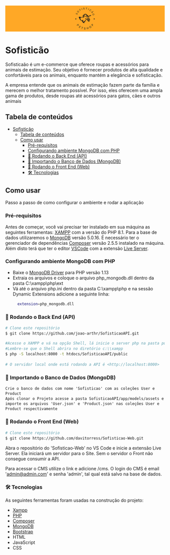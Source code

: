 ![Logo](./assets/img/readme/readme.svg)

# Sofisticão

Sofisticaão é um e-commerce que oferece roupas e acessórios para animais de estimação. Seu objetivo é fornecer produtos de alta qualidade e confortáveis para os animais, enquanto mantém a elegância e sofisticação.

A empresa entende que os animais de estimação fazem parte da família e merecem o melhor tratamento possível. Por isso, eles oferecem uma ampla gama de produtos, desde roupas até acessórios para gatos, cães e outros animais

## Tabela de conteúdos

- [Sofisticão](#sofisticão)
  - [Tabela de conteúdos](#tabela-de-conteúdos)
  - [Como usar](#como-usar)
    - [Pré-requisitos](#pré-requisitos)
    - [Configurando ambiente MongoDB com PHP](#configurando-ambiente-mongodb-com-php)
    - [🎲 Rodando o Back End (API)](#-rodando-o-back-end-api)
    - [🎲 Importando o Banco de Dados (MongoDB)](#-importando-o-banco-de-dados-mongodb)
    - [📱 Rodando o Front End (Web)](#-rodando-o-front-end-web)
    - [🛠 Tecnologias](#-tecnologias)

## Como usar

Passo a passo de como configurar o ambiente e rodar a aplicação

### Pré-requisitos

Antes de começar, você vai precisar ter instalado em sua máquina as seguintes ferramentas:
[XAMPP](https://www.apachefriends.org/pt_br/download.html) com a versão do PHP 8.1. Para a base de dados utilizaremos o [MongoDB](https://www.mongodb.com/try/download/community) versão 5.0.16.
É necessário ter o gerenciador de dependências [Composer](https://getcomposer.org/) versão 2.5.5 instalado na máquina.
Além disto terá que ter o editor [VSCode](https://code.visualstudio.com/) com a extensão [Live Server](https://marketplace.visualstudio.com/items?itemName=ritwickdey.LiveServer).

### Configurando ambiente MongoDB com PHP

- Baixe o [MongoDB Driver](https://pecl.php.net/package/mongodb/1.13.0/windows) para PHP versão 1.13
- Extraia os arquivos e coloque o arquivo php_mongodb.dll dentro da pasta C:\xampp\php\ext
- Vá até o arquivo php.ini dentro da pasta C:\xampp\php e na sessão Dynamic Extensions adicione a seguinte linha:
  ```bash
    extension=php_mongodb.dll
  ```

### 🎲 Rodando o Back End (API)

```bash
# Clone este repositório
$ git clone https://github.com/joao-arthr/SofisticaoAPI.git
```

```bash
#Acesse o XAMPP e vá na opção Shell, lá inicie o server php na pasta public da API utilizando o endereço localhost:8000, igual o comando abaixo,
#Lembre-se que o Shell abrira no diretório c:\\xampp
$ php -S localhost:8000 -t htdocs/SofisticaoAPI/public

# O servidor local onde está rodando a API é <http://localhost:8000>
```

### 🎲 Importando o Banco de Dados (MongoDB)

    Crie o banco de dados com nome 'Sofisticao' com as coleções User e Product
    Após clonar o Projeto acesse a pasta SofisticaoAPI/app/models/assets e importe os arquivos 'User.json' e 'Product.json' nas coleções User e Product respectivamente

### 📱 Rodando o Front End (Web)

```bash
# Clone este repositório
$ git clone https://github.com/davitorress/Sofisticao-Web.git

```

Abra o repositório do 'Sofisticao-Web' no VS Code e inicie a extensão Live Server. Ela iniciará um servidor para o Site. Sem o servidor o Front não consegue consumir a API.

Para acessar o CMS utilize o link e adicione /cms.
O login do CMS é email 'admin@admin.com' e senha 'admin', tal qual está salvo na base de dados.

### 🛠 Tecnologias

As seguintes ferramentas foram usadas na construção do projeto:

- [Xampp](https://www.apachefriends.org/pt_br/download.html)
- [PHP](https://php.net/)
- [Composer](https://getcomposer.org/)
- [MongoDB](https://www.mongodb.com/)
- [Bootstrap](https://getbootstrap.com/)
- HTML
- JavaScript
- CSS
